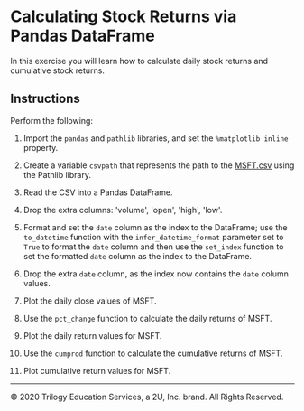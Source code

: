 # Calculating Stock Returns via Pandas DataFrame

In this exercise you will learn how to calculate daily stock returns and cumulative stock returns.

## Instructions

Perform the following:

1. Import the `pandas` and `pathlib` libraries, and set the `%matplotlib inline` property.

2. Create a variable `csvpath` that represents the path to the [MSFT.csv](Resources/MSFT.csv) using the Pathlib library.

3. Read the CSV into a Pandas DataFrame.

4. Drop the extra columns: 'volume', 'open', 'high', 'low'.

5. Format and set the `date` column as the index to the DataFrame; use the `to_datetime` function with the `infer_datetime_format` parameter set to `True` to format the `date` column and then use the `set_index` function to set the formatted `date` column as the index to the DataFrame.

6. Drop the extra `date` column, as the index now contains the `date` column values.

7. Plot the daily close values of MSFT.

8. Use the `pct_change` function to calculate the daily returns of MSFT.

9. Plot the daily return values for MSFT.

10. Use the `cumprod` function to calculate the cumulative returns of MSFT.

11. Plot cumulative return values for MSFT.

---

© 2020 Trilogy Education Services, a 2U, Inc. brand. All Rights Reserved.

